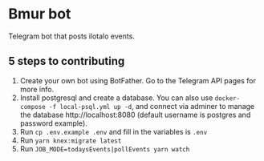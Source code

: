 # Bmur bot

Telegram bot that posts ilotalo events.

## 5 steps to contributing

1. Create your own bot using BotFather. Go to the Telegram API pages for more info.
2. Install postgresql and create a database. You can also use `docker-compose -f local-psql.yml up -d`, and connect via adminer to manage the database http://localhost:8080 (default username is postgres and password example).
3. Run `cp .env.example .env` and fill in the variables is `.env`
4. Run `yarn knex:migrate latest`
5. Run `JOB_MODE=todaysEvents|pollEvents yarn watch`
